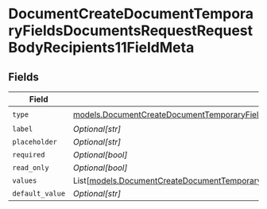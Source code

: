 # DocumentCreateDocumentTemporaryFieldsDocumentsRequestRequestBodyRecipients11FieldMeta


## Fields

| Field                                                                                                                                                                                                      | Type                                                                                                                                                                                                       | Required                                                                                                                                                                                                   | Description                                                                                                                                                                                                |
| ---------------------------------------------------------------------------------------------------------------------------------------------------------------------------------------------------------- | ---------------------------------------------------------------------------------------------------------------------------------------------------------------------------------------------------------- | ---------------------------------------------------------------------------------------------------------------------------------------------------------------------------------------------------------- | ---------------------------------------------------------------------------------------------------------------------------------------------------------------------------------------------------------- |
| `type`                                                                                                                                                                                                     | [models.DocumentCreateDocumentTemporaryFieldsDocumentsRequestRequestBodyRecipients11FieldMetaType](../models/documentcreatedocumenttemporaryfieldsdocumentsrequestrequestbodyrecipients11fieldmetatype.md) | :heavy_check_mark:                                                                                                                                                                                         | N/A                                                                                                                                                                                                        |
| `label`                                                                                                                                                                                                    | *Optional[str]*                                                                                                                                                                                            | :heavy_minus_sign:                                                                                                                                                                                         | N/A                                                                                                                                                                                                        |
| `placeholder`                                                                                                                                                                                              | *Optional[str]*                                                                                                                                                                                            | :heavy_minus_sign:                                                                                                                                                                                         | N/A                                                                                                                                                                                                        |
| `required`                                                                                                                                                                                                 | *Optional[bool]*                                                                                                                                                                                           | :heavy_minus_sign:                                                                                                                                                                                         | N/A                                                                                                                                                                                                        |
| `read_only`                                                                                                                                                                                                | *Optional[bool]*                                                                                                                                                                                           | :heavy_minus_sign:                                                                                                                                                                                         | N/A                                                                                                                                                                                                        |
| `values`                                                                                                                                                                                                   | List[[models.DocumentCreateDocumentTemporaryFieldsValues](../models/documentcreatedocumenttemporaryfieldsvalues.md)]                                                                                       | :heavy_minus_sign:                                                                                                                                                                                         | N/A                                                                                                                                                                                                        |
| `default_value`                                                                                                                                                                                            | *Optional[str]*                                                                                                                                                                                            | :heavy_minus_sign:                                                                                                                                                                                         | N/A                                                                                                                                                                                                        |